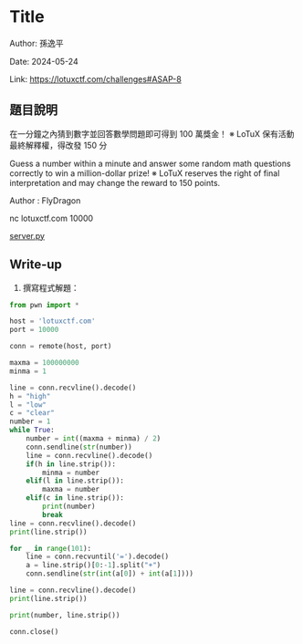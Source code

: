 # Title

Author: 孫逸平

Date: 2024-05-24

Link: https://lotuxctf.com/challenges#ASAP-8

## 題目說明

在一分鐘之內猜到數字並回答數學問題即可得到 100 萬獎金！
※ LoTuX 保有活動最終解釋權，得改發 150 分

Guess a number within a minute and answer some random math questions correctly to win a million-dollar prize!
※ LoTuX reserves the right of final interpretation and may change the reward to 150 points.


Author : FlyDragon

nc lotuxctf.com 10000

[server.py](./src/server.py)

## Write-up

1. 撰寫程式解題：
  ```python
  from pwn import *
  
  host = 'lotuxctf.com'
  port = 10000
  
  conn = remote(host, port)
  
  maxma = 100000000
  minma = 1
  
  line = conn.recvline().decode()
  h = "high"
  l = "low"
  c = "clear"
  number = 1
  while True:
      number = int((maxma + minma) / 2)
      conn.sendline(str(number))
      line = conn.recvline().decode()
      if(h in line.strip()):
          minma = number
      elif(l in line.strip()):
          maxma = number
      elif(c in line.strip()):
          print(number)
          break
  line = conn.recvline().decode()
  print(line.strip())
  
  for _ in range(101):
      line = conn.recvuntil('=').decode()
      a = line.strip()[0:-1].split("+")
      conn.sendline(str(int(a[0]) + int(a[1])))
  
  line = conn.recvline().decode()
  print(line.strip())
  
  print(number, line.strip())
  
  conn.close()
  ```
